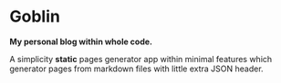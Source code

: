 # Goblin

**My personal blog within whole code.**

A simplicity **static** pages generator app within minimal features which generator pages from markdown files with little extra JSON header.
